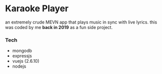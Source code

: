 # Karaoke Player

an extremely crude MEVN app that plays music in sync with live lyrics. this was coded by me **back in 2019** as a fun side project.

### Tech
- mongodb
- expressjs
- vuejs (2.6.10)
- nodejs